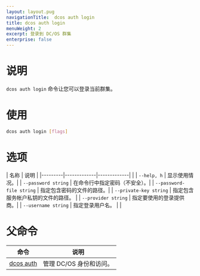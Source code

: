 ```yaml
---
layout: layout.pug
navigationTitle:  dcos auth login
title: dcos auth login
menuWeight: 2
excerpt: 登录到 DC/OS 群集
enterprise: false
---
```


# 说明

`dcos auth login` 命令让您可以登录当前群集。

# 使用

```bash
dcos auth login [flags]
```

# 选项

| 名称 | 说明 |
|---------|-------------|-------------|
| | `--help, h` | 显示使用情况。|
| `--password string` | 在命令行中指定密码（不安全）。|
| `--password-file string` | 指定包含密码的文件的路径。|
| `--private-key string` | 指定包含服务帐户私钥的文件的路径。 |
| `--provider string` | 指定要使用的登录提供商。|
| `--username string` | 指定登录用户名。 |
|


# 父命令

| 命令 | 说明 |
|---------|-------------|
| [dcos auth](/dcos/cn/1.12/cli/command-reference/dcos-auth/) | 管理 DC/OS 身份和访问。 |
